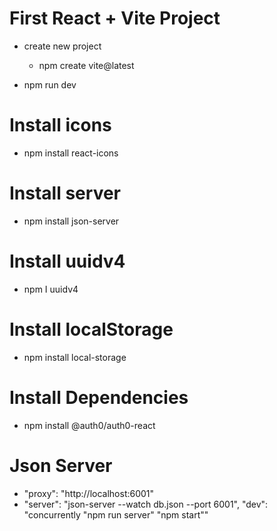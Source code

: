 
# First React + Vite Project
- create new project
    - npm create vite@latest
 
- npm run dev


# Install icons
- npm install react-icons

# Install server
- npm install json-server

# Install uuidv4 
- npm I uuidv4

# Install localStorage
- npm install local-storage

# Install Dependencies
- npm install @auth0/auth0-react

# Json Server 
- "proxy": "http://localhost:6001"
- "server": "json-server --watch db.json --port 6001", "dev": "concurrently \"npm run server\" \"npm start\""







